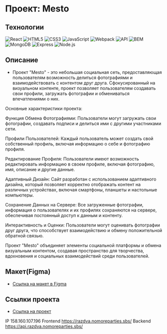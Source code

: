 # Проект: Mesto

## Технологии
![React](https://img.shields.io/badge/-React-61daf8?logo=react&logoColor=black)
![HTML5](https://img.shields.io/badge/-HTML5-e34f26?logo=html5&logoColor=white)
![CSS3](https://img.shields.io/badge/-CSS3-1572b6?logo=css3&logoColor=white)
![JavaScript](https://img.shields.io/badge/-JavaScript-f7df1e?logo=javaScript&logoColor=black)
![Webpack](https://img.shields.io/badge/-Webpack-99d6f8?logo=webpack&logoColor=black)
![API](https://img.shields.io/badge/-api-yellow)
![BEM](https://img.shields.io/badge/-BEM-yellowgreen)
![MongoDB](https://img.shields.io/badge/MongoDB-brightgreen?logo=mongoDB)
![Express](https://img.shields.io/badge/express-white?logo=express&logoColor=black)
![Node.js](https://img.shields.io/badge/Node.js-green?logo=node.js&logoColor=black)


## Описание

* Проект "Mesto" - это небольшая социальная сеть, предоставляющая пользователям возможность делиться фотографиями и взаимодействовать с контентом друг друга. Сфокусированный на визуальном контенте, проект позволяет пользователям создавать свои профили, загружать фотографии и обмениваться впечатлениями о них.

Основные характеристики проекта:

Функция Обмена Фотографиями: Пользователи могут загружать свои фотографии, создавать подписи и делиться ими с другими участниками сети.

Профили Пользователей: Каждый пользователь может создать свой собственный профиль, включая информацию о себе и фотографию профиля.

Редактирование Профиля: Пользователи имеют возможность редактировать информацию в своем профиле, включая фотографию, имя, описание и другие данные.

Адаптивный Дизайн: Сайт разработан с использованием адаптивного дизайна, который позволяет корректно отображать контент на различных устройствах, включая смартфоны, планшеты и настольные компьютеры.

Сохранение Данных на Сервере: Все загруженные фотографии, информация о пользователях и их профилях сохраняются на сервере, обеспечивая постоянный доступ к данным и контенту.

Интерактивность и Оценки: Пользователи могут оценивать фотографии друг друга, что способствует взаимодействию и обмену положительной обратной связью.

Проект "Mesto" объединяет элементы социальной платформы и обмена визуальным контентом, создавая пространство для творчества, вдохновения и социальных взаимодействий среди пользователей.

## Макет(Figma)

* [Ссылка на макет в Figma](https://www.figma.com/file/5S2WSbEFL6awjVWJ0NWL8Q/Sprint-3_-Russia-_-desktop-mobile?node-id=28503%3A0)

## Ссылки проекта

* [Ссылка на проект](https://razdva94.github.io/russian-travel)

IP 158.160.107.196
Frontend  https://razdva.nomoreparties.sbs/
Backend  https://api.razdva.nomoreparties.sbs/

